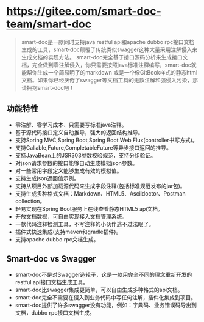 
# https://gitee.com/smart-doc-team/smart-doc


> smart-doc是一款同时支持java restful api和apache dubbo rpc接口文档生成的工具，smart-doc颠覆了传统类似swagger这种大量采用注解侵入来生成文档的实现方法。 smart-doc完全基于接口源码分析来生成接口文档，完全做到零注解侵入，你只需要按照java标准注释编写，smart-doc就能帮你生成一个简易明了的markdown 或是一个像GitBook样式的静态html文档。如果你已经厌倦了swagger等文档工具的无数注解和强侵入污染，那请拥抱smart-doc吧！

## 功能特性
- 零注解、零学习成本、只需要写标准java注释。
- 基于源代码接口定义自动推导，强大的返回结构推导。
- 支持Spring MVC,Spring Boot,Spring Boot Web Flux(controller书写方式)。
- 支持Callable,Future,CompletableFuture等异步接口返回的推导。
- 支持JavaBean上的JSR303参数校验规范，支持分组验证。
- 对json请求参数的接口能够自动生成模拟json参数。
- 对一些常用字段定义能够生成有效的模拟值。
- 支持生成json返回值示例。
- 支持从项目外部加载源代码来生成字段注释(包括标准规范发布的jar包)。
- 支持生成多种格式文档：Markdown、HTML5、Asciidoctor、Postman collection。
- 轻易实现在Spring Boot服务上在线查看静态HTML5 api文档。
- 开放文档数据，可自由实现接入文档管理系统。
- 一款代码注释检测工具，不写注释的小伙伴逃不过法眼了。
- 插件式快速集成(支持maven和gradle插件)。
- 支持apache dubbo rpc文档生成。

## Smart-doc vs Swagger

- smart-doc不是对Swagger造轮子，这是一款用完全不同的理念重新开发的restful api接口文档生成工具。
- smart-doc比swagger集成更简单，可以自由生成多种格式的api文档。
- smart-doc完全不需要在侵入到业务代码中写任何注解，插件化集成到项目。
- smart-doc提供了许多swagger没有功能，例如：字典码、业务错误码导出到文档，dubbo rpc接口文档生成。
